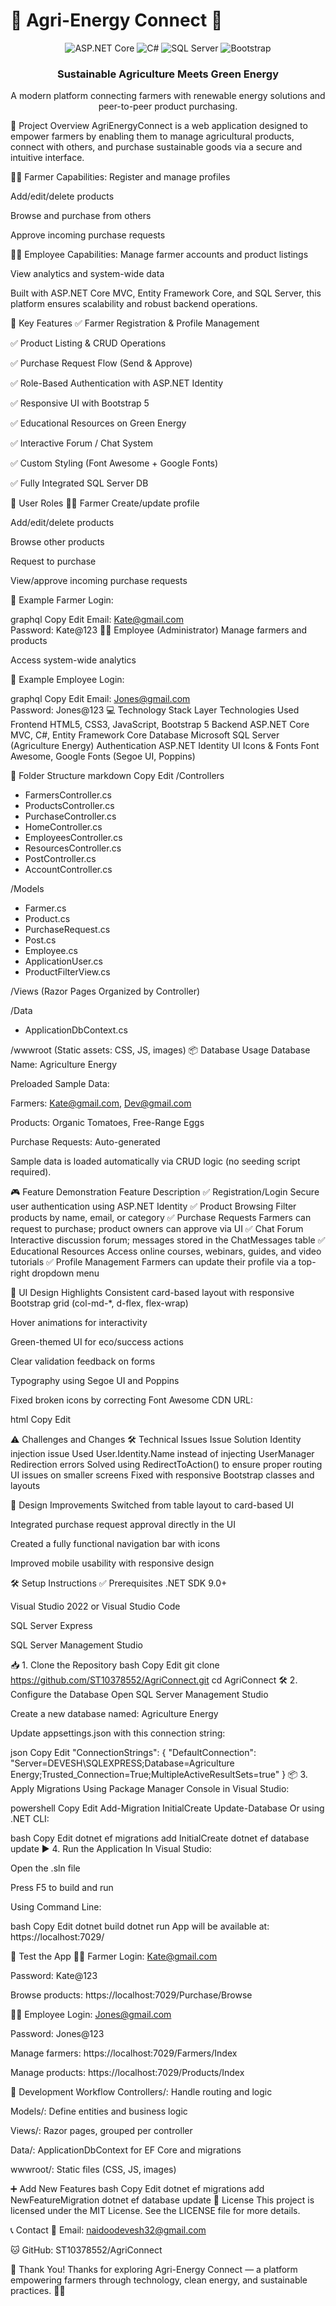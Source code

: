 # 🌱 Agri-Energy Connect 🔋

<div align="center">
  
  ![ASP.NET Core](https://img.shields.io/badge/ASP.NET%20Core-9.0-blue?style=for-the-badge&logo=dotnet)
  ![C#](https://img.shields.io/badge/C%23-13.0-purple?style=for-the-badge&logo=csharp)
  ![SQL Server](https://img.shields.io/badge/SQL%20Server-2019-red?style=for-the-badge&logo=microsoftsqlserver)
  ![Bootstrap](https://img.shields.io/badge/Bootstrap-5.0-blueviolet?style=for-the-badge&logo=bootstrap)
  

</div> <h3 align="center">Sustainable Agriculture Meets Green Energy</h3> <p align="center">A modern platform connecting farmers with renewable energy solutions and peer-to-peer product purchasing.</p>
🧾 Project Overview
AgriEnergyConnect is a web application designed to empower farmers by enabling them to manage agricultural products, connect with others, and purchase sustainable goods via a secure and intuitive interface.

👨‍🌾 Farmer Capabilities:
Register and manage profiles

Add/edit/delete products

Browse and purchase from others

Approve incoming purchase requests

👩‍💼 Employee Capabilities:
Manage farmer accounts and product listings

View analytics and system-wide data

Built with ASP.NET Core MVC, Entity Framework Core, and SQL Server, this platform ensures scalability and robust backend operations.

🚀 Key Features
✅ Farmer Registration & Profile Management

✅ Product Listing & CRUD Operations

✅ Purchase Request Flow (Send & Approve)

✅ Role-Based Authentication with ASP.NET Identity

✅ Responsive UI with Bootstrap 5

✅ Educational Resources on Green Energy

✅ Interactive Forum / Chat System

✅ Custom Styling (Font Awesome + Google Fonts)

✅ Fully Integrated SQL Server DB

👥 User Roles
🧑‍🌾 Farmer
Create/update profile

Add/edit/delete products

Browse other products

Request to purchase

View/approve incoming purchase requests

🔑 Example Farmer Login:

graphql
Copy
Edit
Email: Kate@gmail.com  
Password: Kate@123
👩‍💼 Employee (Administrator)
Manage farmers and products

Access system-wide analytics

🔑 Example Employee Login:

graphql
Copy
Edit
Email: Jones@gmail.com  
Password: Jones@123
💻 Technology Stack
Layer	Technologies Used
Frontend	HTML5, CSS3, JavaScript, Bootstrap 5
Backend	ASP.NET Core MVC, C#, Entity Framework Core
Database	Microsoft SQL Server (Agriculture Energy)
Authentication	ASP.NET Identity UI
Icons & Fonts	Font Awesome, Google Fonts (Segoe UI, Poppins)

📁 Folder Structure
markdown
Copy
Edit
/Controllers
  - FarmersController.cs
  - ProductsController.cs
  - PurchaseController.cs
  - HomeController.cs
  - EmployeesController.cs
  - ResourcesController.cs
  - PostController.cs
  - AccountController.cs

/Models
  - Farmer.cs
  - Product.cs
  - PurchaseRequest.cs
  - Post.cs
  - Employee.cs
  - ApplicationUser.cs
  - ProductFilterView.cs

/Views
  (Razor Pages Organized by Controller)

/Data
  - ApplicationDbContext.cs

/wwwroot
  (Static assets: CSS, JS, images)
📦 Database Usage
Database Name: Agriculture Energy

Preloaded Sample Data:

Farmers: Kate@gmail.com, Dev@gmail.com

Products: Organic Tomatoes, Free-Range Eggs

Purchase Requests: Auto-generated

Sample data is loaded automatically via CRUD logic (no seeding script required).

🎮 Feature Demonstration
Feature	Description
✅ Registration/Login	Secure user authentication using ASP.NET Identity
✅ Product Browsing	Filter products by name, email, or category
✅ Purchase Requests	Farmers can request to purchase; product owners can approve via UI
✅ Chat Forum	Interactive discussion forum; messages stored in the ChatMessages table
✅ Educational Resources	Access online courses, webinars, guides, and video tutorials
✅ Profile Management	Farmers can update their profile via a top-right dropdown menu

🎨 UI Design Highlights
Consistent card-based layout with responsive Bootstrap grid (col-md-*, d-flex, flex-wrap)

Hover animations for interactivity

Green-themed UI for eco/success actions

Clear validation feedback on forms

Typography using Segoe UI and Poppins

Fixed broken icons by correcting Font Awesome CDN URL:

html
Copy
Edit
<link rel="stylesheet" href="https://cdnjs.cloudflare.com/ajax/libs/font-awesome/6.5.0/css/all.min.css" />
⚠️ Challenges and Changes
🛠️ Technical Issues
Issue	Solution
Identity injection issue	Used User.Identity.Name instead of injecting UserManager<IdentityUser>
Redirection errors	Solved using RedirectToAction() to ensure proper routing
UI issues on smaller screens	Fixed with responsive Bootstrap classes and layouts

🔄 Design Improvements
Switched from table layout to card-based UI

Integrated purchase request approval directly in the UI

Created a fully functional navigation bar with icons

Improved mobile usability with responsive design

🛠️ Setup Instructions
✅ Prerequisites
.NET SDK 9.0+

Visual Studio 2022 or Visual Studio Code

SQL Server Express

SQL Server Management Studio

📥 1. Clone the Repository
bash
Copy
Edit
git clone https://github.com/ST10378552/AgriConnect.git
cd AgriConnect
🛠️ 2. Configure the Database
Open SQL Server Management Studio

Create a new database named: Agriculture Energy

Update appsettings.json with this connection string:

json
Copy
Edit
"ConnectionStrings": {
  "DefaultConnection": "Server=DEVESH\\SQLEXPRESS;Database=Agriculture Energy;Trusted_Connection=True;MultipleActiveResultSets=true"
}
📦 3. Apply Migrations
Using Package Manager Console in Visual Studio:

powershell
Copy
Edit
Add-Migration InitialCreate
Update-Database
Or using .NET CLI:

bash
Copy
Edit
dotnet ef migrations add InitialCreate
dotnet ef database update
▶️ 4. Run the Application
In Visual Studio:

Open the .sln file

Press F5 to build and run

Using Command Line:

bash
Copy
Edit
dotnet build
dotnet run
App will be available at: https://localhost:7029/

🧪 Test the App
👩‍🌾 Farmer
Login: Kate@gmail.com

Password: Kate@123

Browse products: https://localhost:7029/Purchase/Browse

👨‍💼 Employee
Login: Jones@gmail.com

Password: Jones@123

Manage farmers: https://localhost:7029/Farmers/Index

Manage products: https://localhost:7029/Products/Index

🧱 Development Workflow
Controllers/: Handle routing and logic

Models/: Define entities and business logic

Views/: Razor pages, grouped per controller

Data/: ApplicationDbContext for EF Core and migrations

wwwroot/: Static files (CSS, JS, images)

➕ Add New Features
bash
Copy
Edit
dotnet ef migrations add NewFeatureMigration
dotnet ef database update
📄 License
This project is licensed under the MIT License. See the LICENSE file for more details.

📞 Contact
📧 Email: naidoodevesh32@gmail.com

🐱 GitHub: ST10378552/AgriConnect

🙌 Thank You!
Thanks for exploring Agri-Energy Connect — a platform empowering farmers through technology, clean energy, and sustainable practices. 🌿🔋

